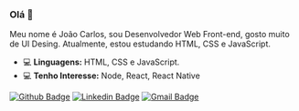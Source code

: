 <h3> Olá 👋 </h3>
Meu nome é João Carlos, sou Desenvolvedor Web Front-end, gosto muito de UI Desing. Atualmente, estou estudando HTML, CSS e JavaScript.

<p></p>

- 💻 **Linguagens:** HTML, CSS e JavaScript.
- 💻 **Tenho Interesse:** Node, React, React Native

[![Github Badge](https://img.shields.io/badge/-Github-000?style=flat-square&logo=Github&logoColor=white&link=https://github.com/geisse-costa/)](https://github.com/npx08/)
[![Linkedin Badge](https://img.shields.io/badge/-LinkedIn-blue?style=flat-square&logo=Linkedin&logoColor=white&link=https://www.linkedin.com/in/jo%C3%A3o-carlos-andrade-da-silva-23997a1b0/)](https://www.linkedin.com/in/jo%C3%A3o-carlos-andrade-da-silva-23997a1b0/)
[![Gmail Badge](https://img.shields.io/badge/-Gmail-c14438?style=flat-square&logo=Gmail&logoColor=white&link=mailto:contatonpx@gmail.com)](mailto:contatonpx@gmail.com)


